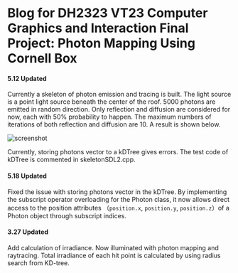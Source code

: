 # Blog for DH2323 VT23 Computer Graphics and Interaction Final Project: Photon Mapping Using Cornell Box
#### 5.12 Updated

Currently a skeleton of photon emission and tracing is built. The light source is a point light source beneath the center of the roof. 5000 photons are emitted in random direction. Only reflection and diffusion are considered for now, each with 50% probability to happen. The maximum numbers of iterations of both reflection and diffusion are 10. A result is shown below.

![screenshot](https://github.com/BruceWayne-Batty/CGI_Project_PhotonMapping/assets/128699437/5da9b2e1-aea6-4f19-9a69-5f2b9e1c3142)

Currently, storing photons vector to a kDTree gives errors. The test code of kDTree is commented in skeletonSDL2.cpp.



#### 5.18 Updated

Fixed the issue with storing photons vector in the kDTree. By implementing the subscript operator overloading for the Photon class, it now allows direct access to the position attributes （`position.x`, `position.y`, `position.z`）of a Photon object through subscript indices.

#### 3.27 Updated

Add calculation of irradiance. Now illuminated with photon mapping and raytracing. Total irradiance of each hit point is calculated by using radius search from KD-tree.

